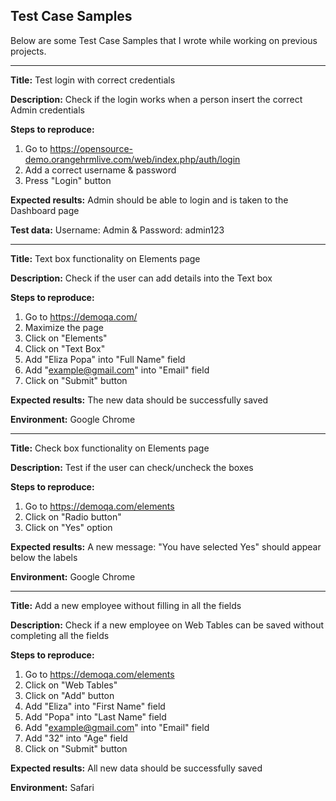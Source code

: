 ## Test Case Samples

Below are some Test Case Samples that I wrote while working on previous projects.


------------------------------

**Title:** Test login with correct credentials

**Description:** 
Check if the login works when a person insert the correct Admin credentials

**Steps to reproduce:**

1. Go to https://opensource-demo.orangehrmlive.com/web/index.php/auth/login
2. Add a correct username & password
3. Press "Login" button

**Expected results:** 
Admin should be able to login and is taken to the Dashboard page

**Test data:** 
Username: Admin & Password: admin123

------------------------------

**Title:** 
Text box functionality on Elements page

**Description:** 
Check if the user can add details into the Text box

**Steps to reproduce:**

1. Go to https://demoqa.com/
2. Maximize the page
3. Click on "Elements"
4. Click on "Text Box"
5. Add "Eliza Popa" into "Full Name" field
6. Add "example@gmail.com" into "Email" field
7. Click on "Submit" button

**Expected results:** 
The new data should be successfully saved

**Environment:** 
Google Chrome

------------------------------

**Title:** 
Check box functionality on Elements page

**Description:** 
Test if the user can check/uncheck the boxes 

**Steps to reproduce:**

1. Go to https://demoqa.com/elements
2. Click on "Radio button"
3. Click on "Yes" option

**Expected results:** 
A new message: "You have selected Yes" should appear below the labels

**Environment:** 
Google Chrome

------------------------------

**Title:**
Add a new employee without filling in all the fields

**Description:** 
Check if a new employee on Web Tables can be saved without completing all the fields

**Steps to reproduce:**

1. Go to https://demoqa.com/elements
2. Click on "Web Tables"
3. Click on "Add" button
4. Add "Eliza" into "First Name" field
5. Add "Popa" into "Last Name" field
6. Add "example@gmail.com" into "Email" field
7. Add "32" into "Age" field
8. Click on "Submit" button

**Expected results:** 
All new data should be successfully saved 

**Environment:** 
Safari

